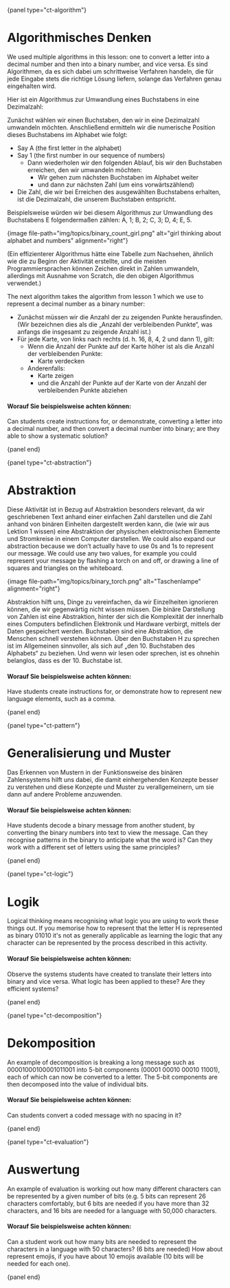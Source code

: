 {panel type="ct-algorithm"}

# Algorithmisches Denken

We used multiple algorithms in this lesson: one to convert a letter into a decimal number and then into a binary number, and vice versa. Es sind Algorithmen, da es sich dabei um schrittweise Verfahren handeln, die für jede Eingabe stets die richtige Lösung liefern, solange das Verfahren genau eingehalten wird.

Hier ist ein Algorithmus zur Umwandlung eines Buchstabens in eine Dezimalzahl:

Zunächst wählen wir einen Buchstaben, den wir in eine Dezimalzahl umwandeln möchten. Anschließend ermitteln wir die numerische Position dieses Buchstabens im Alphabet wie folgt:

- Say A (the first letter in the alphabet)
- Say 1 (the first number in our sequence of numbers) 
    - Dann wiederholen wir den folgenden Ablauf, bis wir den Buchstaben erreichen, den wir umwandeln möchten: 
        - Wir gehen zum nächsten Buchstaben im Alphabet weiter
        - und dann zur nächsten Zahl (um eins vorwärtszählend)
- Die Zahl, die wir bei Erreichen des ausgewählten Buchstabens erhalten, ist die Dezimalzahl, die unserem Buchstaben entspricht.

Beispielsweise würden wir bei diesem Algorithmus zur Umwandlung des Buchstabens E folgendermaßen zählen: A, 1; B, 2; C, 3; D, 4; E, 5.

{image file-path="img/topics/binary_count_girl.png" alt="girl thinking about alphabet and numbers" alignment="right"}

(Ein effizienterer Algorithmus hätte eine Tabelle zum Nachsehen, ähnlich wie die zu Beginn der Aktivität erstellte, und die meisten Programmiersprachen können Zeichen direkt in Zahlen umwandeln, allerdings mit Ausnahme von Scratch, die den obigen Algorithmus verwendet.)

The next algorithm takes the algorithm from lesson 1 which we use to represent a decimal number as a binary number:

- Zunächst müssen wir die Anzahl der zu zeigenden Punkte herausfinden. (Wir bezeichnen dies als die „Anzahl der verbleibenden Punkte“, was anfangs die insgesamt zu zeigende Anzahl ist.)
- Für jede Karte, von links nach rechts (d. h. 16, 8, 4, 2 und dann 1), gilt: 
    - Wenn die Anzahl der Punkte auf der Karte höher ist als die Anzahl der verbleibenden Punkte: 
        - Karte verdecken
    - Anderenfalls: 
        - Karte zeigen
        - und die Anzahl der Punkte auf der Karte von der Anzahl der verbleibenden Punkte abziehen

#### Worauf Sie beispielsweise achten können:

Can students create instructions for, or demonstrate, converting a letter into a decimal number, and then convert a decimal number into binary; are they able to show a systematic solution?

{panel end}

{panel type="ct-abstraction"}

# Abstraktion

Diese Aktivität ist in Bezug auf Abstraktion besonders relevant, da wir geschriebenen Text anhand einer einfachen Zahl darstellen und die Zahl anhand von binären Einheiten dargestellt werden kann, die (wie wir aus Lektion 1 wissen) eine Abstraktion der physischen elektronischen Elemente und Stromkreise in einem Computer darstellen. We could also expand our abstraction because we don’t actually have to use 0s and 1s to represent our message. We could use any two values, for example you could represent your message by flashing a torch on and off, or drawing a line of squares and triangles on the whiteboard.

{image file-path="img/topics/binary_torch.png" alt="Taschenlampe" alignment="right"}

Abstraktion hilft uns, Dinge zu vereinfachen, da wir Einzelheiten ignorieren können, die wir gegenwärtig nicht wissen müssen. Die binäre Darstellung von Zahlen ist eine Abstraktion, hinter der sich die Komplexität der innerhalb eines Computers befindlichen Elektronik und Hardware verbirgt, mittels der Daten gespeichert werden. Buchstaben sind eine Abstraktion, die Menschen schnell verstehen können. Über den Buchstaben H zu sprechen ist im Allgemeinen sinnvoller, als sich auf „den 10. Buchstaben des Alphabets“ zu beziehen. Und wenn wir lesen oder sprechen, ist es ohnehin belanglos, dass es der 10. Buchstabe ist.

#### Worauf Sie beispielsweise achten können:

Have students create instructions for, or demonstrate how to represent new language elements, such as a comma.

{panel end}

{panel type="ct-pattern"}

# Generalisierung und Muster

Das Erkennen von Mustern in der Funktionsweise des binären Zahlensystems hilft uns dabei, die damit einhergehenden Konzepte besser zu verstehen und diese Konzepte und Muster zu verallgemeinern, um sie dann auf andere Probleme anzuwenden.

#### Worauf Sie beispielsweise achten können:

Have students decode a binary message from another student, by converting the binary numbers into text to view the message. Can they recognise patterns in the binary to anticipate what the word is? Can they work with a different set of letters using the same principles?

{panel end}

{panel type="ct-logic"}

# Logik

Logical thinking means recognising what logic you are using to work these things out. If you memorise how to represent that the letter H is represented as binary 01010 it's not as generally applicable as learning the logic that any character can be represented by the process described in this activity.

#### Worauf Sie beispielsweise achten können:

Observe the systems students have created to translate their letters into binary and vice versa. What logic has been applied to these? Are they efficient systems?

{panel end}

{panel type="ct-decomposition"}

# Dekomposition

An example of decomposition is breaking a long message such as 00001000100001011001 into 5-bit components (00001 00010 00010 11001), each of which can now be converted to a letter. The 5-bit components are then decomposed into the value of individual bits.

#### Worauf Sie beispielsweise achten können:

Can students convert a coded message with no spacing in it?

{panel end}

{panel type="ct-evaluation"}

# Auswertung

An example of evaluation is working out how many different characters can be represented by a given number of bits (e.g. 5 bits can represent 26 characters comfortably, but 6 bits are needed if you have more than 32 characters, and 16 bits are needed for a language with 50,000 characters.

#### Worauf Sie beispielsweise achten können:

Can a student work out how many bits are needed to represent the characters in a language with 50 characters? (6 bits are needed) How about represent emojis, if you have about 10 emojis available (10 bits will be needed for each one).

{panel end}